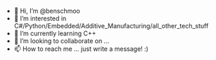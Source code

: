 - 👋 Hi, I’m @benschmoo
- 👀 I’m interested in C#/Python/Embedded/Additive_Manufacturing/all_other_tech_stuff
- 🌱 I’m currently learning C++
- 💞️ I’m looking to collaborate on ...
- 📫 How to reach me ... just write a message! :) 

<!---
benschmoo/benschmoo is a ✨ special ✨ repository because its `README.md` (this file) appears on your GitHub profile.
You can click the Preview link to take a look at your changes.
--->
